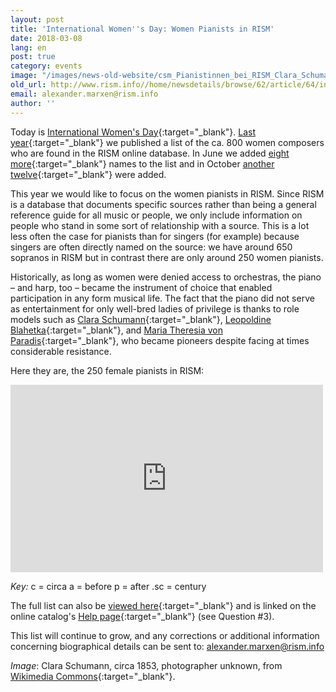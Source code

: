 ```yaml
---
layout: post
title: 'International Women''s Day: Women Pianists in RISM'
date: 2018-03-08
lang: en
post: true
category: events
image: "/images/news-old-website/csm_Pianistinnen_bei_RISM_Clara_Schumann_1853_d73ea77a21.jpg"
old_url: http://www.rism.info//home/newsdetails/browse/62/article/64/international-womens-day-women-pianists-in-rism.html
email: alexander.marxen@rism.info
author: ''
---
```



Today is [International Women's Day](https://www.internationalwomensday.com/){:target="_blank"}. [Last year](/events/2017/03/08/international-womens-day-women-composers-in.html){:target="_blank"} we published a list of the ca. 800 women composers who are found in the RISM online database. In June we added [eight more](/self_representation/2017/06/29/eight-more-women-composers.html){:target="_blank"} names to the list and in October [another twelve](/self_representation/2017/10/19/twelve-more-women-composers.html){:target="_blank"} were added.

This year we would like to focus on the women pianists in RISM. Since RISM is a database that documents specific sources rather than being a general reference guide for all music or people, we only include information on people who stand in some sort of relationship with a source. This is a lot less often the case for pianists than for singers (for example) because singers are often directly named on the source: we have around 650 sopranos in RISM but in contrast there are only around 250 women pianists.

Historically, as long as women were denied access to orchestras, the piano – and harp, too – became the instrument of choice that enabled participation in any form musical life. The fact that the piano did not serve as entertainment for only well-bred ladies of privilege is thanks to role models such as [Clara Schumann](https://opac.rism.info/search?View=rism&q=clara+schumann&Language=en){:target="_blank"}, [Leopoldine Blahetka](https://opac.rism.info/search?View=rism&q=Leopoldine+Blahetka&Language=en){:target="_blank"}, and [Maria Theresia von Paradis](https://opac.rism.info/search?View=rism&q=Maria+Theresia+von+Paradis&Language=en){:target="_blank"}, who became pioneers despite facing at times considerable resistance.

Here they are, the 250 female pianists in RISM:

<iframe width="500" height="300" scrolling="yes" frameborder="no" src="https://fusiontables.google.com/embedviz?viz=GVIZ&amp;t=TABLE&amp;q=select+col0%2C+col1%2C+col2+from+1n_oOky_F-B1bWWvUZ-egP-RgbymvtP3UAYdytHX5&amp;containerId=googft-gviz-canvas"></iframe>

_Key:_
c = circa
a = before
p = after
.sc = century

The full list can also be [viewed here](https://www.google.com/fusiontables/DataSource?docid=1n_oOky_F-B1bWWvUZ-egP-RgbymvtP3UAYdytHX5){:target="_blank"} and is linked on the online catalog's [Help page](https://opac.rism.info/index.php?id=4&L=1#c147){:target="_blank"} (see Question #3).

This list will continue to grow, and any corrections or additional information concerning biographical details can be sent to: [alexander.marxen@rism.info](mailto:alexander.marxen@rism.info "Opens window for sending email")

_Image_: Clara Schumann, circa 1853, photographer unknown, from [Wikimedia Commons](https://commons.wikimedia.org/w/index.php?curid=507751){:target="_blank"}.





<script type="text/javascript">var switchTo5x=true;</script><script type="text/javascript" src="http://w.sharethis.com/button/buttons.js"></script><script type="text/javascript">stLight.options({publisher: "9b601438-1ce1-49d8-bfd7-9cff5df54c17", doNotHash: false, doNotCopy: false, hashAddressBar: false});</script>